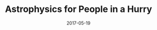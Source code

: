 ---
date: 2017-05-19
dateYear: 2017
isbn: 9780393609400
title: Astrophysics for People in a Hurry
description: "Over a year on the New York Times bestseller list and more than a million copies sold. The essential universe, from our most celebrated and beloved astrophysicist. What is the nature of space and time? How do we fit within the universe? How does the universe fit within us? There’s no better guide through these mind-expanding questions than acclaimed astrophysicist and best-selling author Neil deGrasse Tyson. But today, few of us have time to contemplate the cosmos. So Tyson brings the universe down to Earth succinctly and clearly, with sparkling wit, in tasty chapters consumable anytime and anywhere in your busy day. While you wait for your morning coffee to brew, for the bus, the train, or a plane to arrive, Astrophysics for People in a Hurry will reveal just what you need to be fluent and ready for the next cosmic headlines: from the Big Bang to black holes, from quarks to quantum mechanics, and from the search for planets to the search for life in the universe."
cover: cover-astrophysics-for-people-in-a-hurry.jpeg
coverGoogle: https://books.google.com/books/content?id=hx5DDQAAQBAJ&printsec=frontcover&img=1&zoom=1&edge=curl&source=gbs_api
pageCount: 144
authors: Neil deGrasse Tyson
publishers: W. W. Norton & Company
published: 2017-05-02
publishedYear: 2017
shelves:
- non-fiction
portfolioFeature: true
---